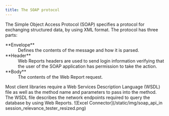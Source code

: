 ```yaml
---
title: The SOAP protocol
---
```


The Simple Object Access Protocol (SOAP) specifies a protocol for exchanging structured data, by using XML format. The protocol has three parts: 
<dl>
   <dt>**Envelope**</dt>
   <dd>Defines the contents of the message and how it is parsed.</dd>
   <dt>**Header**</dt>
   <dd>Web Reports headers are used to send login information verifying that the user of the SOAP application has permission to take the action.</dd>
   <dt>**Body**</dt>
   <dd>The contents of the Web Report request.</dd>
</dl>

Most client libraries require a Web Services Description Language (WSDL) file as well as the method name and parameters to pass into the method. The WSDL file describes the network endpoints required to query the database by using Web Reports.
![Excel Connector](/static/img/soap_api_in session_relevance_tester_resized.png) 
